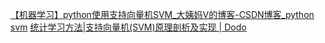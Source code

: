 [【机器学习】python使用支持向量机SVM_大姨妈V的博客-CSDN博客_python svm](https://blog.csdn.net/u012679707/article/details/80511968)
[统计学习方法|支持向量机(SVM)原理剖析及实现 | Dodo](https://www.pkudodo.com/2018/12/16/1-8/)
